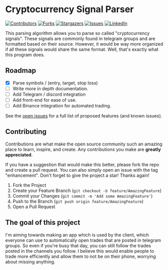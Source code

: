 # Cryptocurrency Signal Parser

[![Contributors][contributors-shield]][contributors-url]
[![Forks][forks-shield]][forks-url]
[![Stargazers][stars-shield]][stars-url]
[![Issues][issues-shield]][issues-url]
[![LinkedIn][linkedin-shield]][linkedin-url]

This parsing algorithm allows you to parse so called "cryptocurrency signals". These signals are commonly found in telegram groups and are formatted based on their source. However, it would be way more organized if all these signals would share the same format. Well, that's exactly what this program does.

<!-- ROADMAP -->
## Roadmap

- [x] Parse symbols / (entry, target, stop loss)
- [ ] Write more in depth documentation.
- [ ] Add Telegram / discord integration
- [ ] Add front-end for ease of use.
- [ ] Add Binance integration for automated trading.

See the [open issues](https://github.com/JuicedBakker/crypto-signal-parser/issues) for a full list of proposed features (and known issues).

<!-- CONTRIBUTING -->
## Contributing

Contributions are what make the open source community such an amazing place to learn, inspire, and create. Any contributions you make are **greatly appreciated**.

If you have a suggestion that would make this better, please fork the repo and create a pull request. You can also simply open an issue with the tag "enhancement".
Don't forget to give the project a star! Thanks again!

1. Fork the Project
2. Create your Feature Branch (`git checkout -b feature/AmazingFeature`)
3. Commit your Changes (`git commit -m 'Add some AmazingFeature'`)
4. Push to the Branch (`git push origin feature/AmazingFeature`)
5. Open a Pull Request

## The goal of this project

I'm aiming towards making an app which is used by the client, which everyone can use to automatically open trades that are posted in telegram groups. So even if you're busy that day, you can still follow the trades posted in the channels you follow. I believe this would enable people to trade more efficiently and allow them to not be on their phone, worrying about missing anything.


<!-- MARKDOWN LINKS & IMAGES -->
<!-- https://www.markdownguide.org/basic-syntax/#reference-style-links -->
[contributors-shield]: https://img.shields.io/github/contributors/JuicedBakker/crypto-signal-parser?style=for-the-badge
[contributors-url]: https://github.com/JuicedBakker/crypto-signal-parser/graphs/contributors
[forks-shield]: https://img.shields.io/github/forks/JuicedBakker/crypto-signal-parser?style=for-the-badge
[forks-url]: https://github.com/JuicedBakker/crypto-signal-parser/network/members
[stars-shield]: https://img.shields.io/github/stars/JuicedBakker/crypto-signal-parser?style=for-the-badge
[stars-url]: https://github.com/JuicedBakker/crypto-signal-parser/stargazers
[issues-shield]: https://img.shields.io/github/issues/JuicedBakker/crypto-signal-parser?style=for-the-badge
[issues-url]: https://github.com/JuicedBakker/crypto-signal-parser/issues
[license-shield]: https://img.shields.io/github/JuicedBakker/crypto-signal-parser?style=for-the-badge
[license-url]: https://github.com/JuicedBakker/crypto-signal-parser/blob/master/LICENSE.txt
[linkedin-shield]: https://img.shields.io/badge/-LinkedIn-black.svg?style=for-the-badge&logo=linkedin&colorB=555
[linkedin-url]: https://www.linkedin.com/in/joostmbakker/

